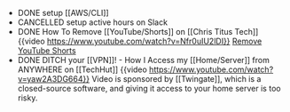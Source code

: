 - DONE setup [[AWS/CLI]]
- CANCELLED setup active hours on Slack
- DONE How To Remove [[YouTube/Shorts]] on [[Chris Titus Tech]]
  {{video https://www.youtube.com/watch?v=Nfr0uIU2lDI}}
  [Remove YouTube Shorts](https://christitus.com/remove-youtube-shorts/)
- DONE DITCH your [[VPN]]! - How I Access my [[Home/Server]] from ANYWHERE on [[TechHut]]
  {{video https://www.youtube.com/watch?v=yaw2A3DG664}}
  Video is sponsored by [[Twingate]], which is a closed-source software, and giving it access to your home server is too risky.